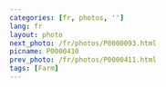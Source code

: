 ```yaml
---
categories: [fr, photos, '']
lang: fr
layout: photo
next_photo: /fr/photos/P0000093.html
picname: P0000410
prev_photo: /fr/photos/P0000411.html
tags: [Farm]
---
```

